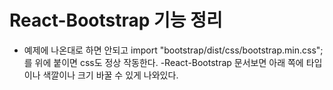 # React-Bootstrap 기능 정리

- 예제에 나온대로 하면 안되고
  import "bootstrap/dist/css/bootstrap.min.css";
  를 위에 붙이면 css도 정상 작동한다.
-React-Bootstrap 문서보면 아래 쪽에 타입이나 색깔이나 크기 바꿀 수 있게 나와있다.
